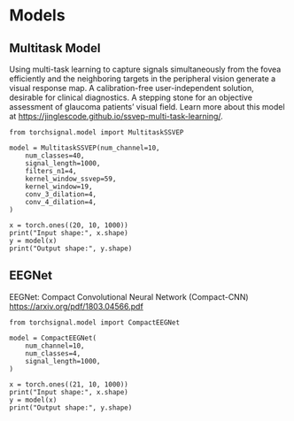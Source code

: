 # Models

## Multitask Model

Using multi-task learning to capture signals simultaneously from the fovea efficiently and the neighboring targets in the peripheral vision generate a visual response map. A calibration-free user-independent solution, desirable for clinical diagnostics. A stepping stone for an objective assessment of glaucoma patients’ visual field. Learn more about this model at https://jinglescode.github.io/ssvep-multi-task-learning/.

```
from torchsignal.model import MultitaskSSVEP

model = MultitaskSSVEP(num_channel=10,
    num_classes=40,
    signal_length=1000,
    filters_n1=4,
    kernel_window_ssvep=59,
    kernel_window=19,
    conv_3_dilation=4,
    conv_4_dilation=4,
)

x = torch.ones((20, 10, 1000))
print("Input shape:", x.shape)
y = model(x)
print("Output shape:", y.shape)
```

## EEGNet 

EEGNet: Compact Convolutional Neural Network (Compact-CNN) https://arxiv.org/pdf/1803.04566.pdf

```
from torchsignal.model import CompactEEGNet

model = CompactEEGNet(
    num_channel=10,
    num_classes=4,
    signal_length=1000,
)

x = torch.ones((21, 10, 1000))
print("Input shape:", x.shape)
y = model(x)
print("Output shape:", y.shape)
```
